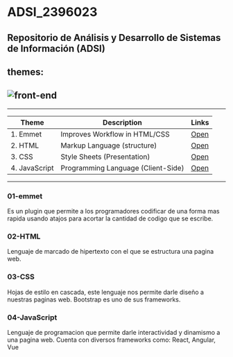 # ADSI_2396023

## Repositorio de Análisis y Desarrollo de Sistemas de Información (ADSI)

## themes:

## ![front-end](https://www.datocms-assets.com/14946/1590690720-frontend-and-backend-frameworks.png)

---

| Theme         | Description                        | Links                  |
| ------------- | ---------------------------------- | ---------------------- |
| 1. Emmet      | Improves Workflow in HTML/CSS      | [Open](01-Emmet/)      |
| 2. HTML       | Markup Language (structure)        | [Open](02-HTML/)       |
| 3. CSS        | Style Sheets (Presentation)        | [Open](03-CSS/)        |
| 4. JavaScript | Programming Language (Client-Side) | [Open](04-JavaScript/) |

---

### 01-emmet

Es un plugin que permite a los programadores codificar de una forma mas rapida usando atajos para acortar la cantidad de codigo que se escribe.

### 02-HTML

Lenguaje de marcado de hipertexto con el que se estructura una pagina web.

### 03-CSS

Hojas de estilo en cascada, este lenguaje nos permite darle diseño a nuestras paginas web.
Bootstrap es uno de sus frameworks.

### 04-JavaScript

Lenguaje de programacion que permite darle interactividad y dinamismo a una pagina web.
Cuenta con diversos frameworks como: React, Angular, Vue
